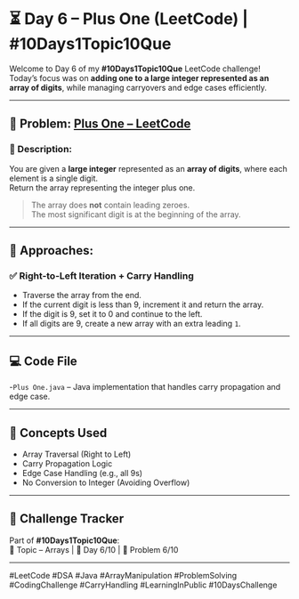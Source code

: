 # ⏳ Day 6 – Plus One (LeetCode) | #10Days1Topic10Que

Welcome to Day 6 of my **#10Days1Topic10Que** LeetCode challenge!  
Today’s focus was on **adding one to a large integer represented as an array of digits**, while managing carryovers and edge cases efficiently.

---

## 📌 Problem: [Plus One – LeetCode](https://leetcode.com/problems/plus-one/)

### 🔹 Description:  
You are given a **large integer** represented as an **array of digits**, where each element is a single digit.  
Return the array representing the integer plus one.

> The array does **not** contain leading zeroes.  
> The most significant digit is at the beginning of the array.

---

## 🧠 Approaches:

### ✅ Right-to-Left Iteration + Carry Handling
- Traverse the array from the end.
- If the current digit is less than 9, increment it and return the array.
- If the digit is 9, set it to 0 and continue to the left.
- If all digits are 9, create a new array with an extra leading `1`.

---

## 💻 Code File

-`Plus One.java` – Java implementation that handles carry propagation and edge case.

---

## 🧠 Concepts Used

- Array Traversal (Right to Left)  
- Carry Propagation Logic  
- Edge Case Handling (e.g., all 9s)  
- No Conversion to Integer (Avoiding Overflow)  

---

## 📅 Challenge Tracker

Part of **#10Days1Topic10Que**:  
🔢 Topic – Arrays | 🔁 Day 6/10 | 🧩 Problem 6/10

---

#LeetCode #DSA #Java #ArrayManipulation #ProblemSolving #CodingChallenge #CarryHandling #LearningInPublic #10DaysChallenge
